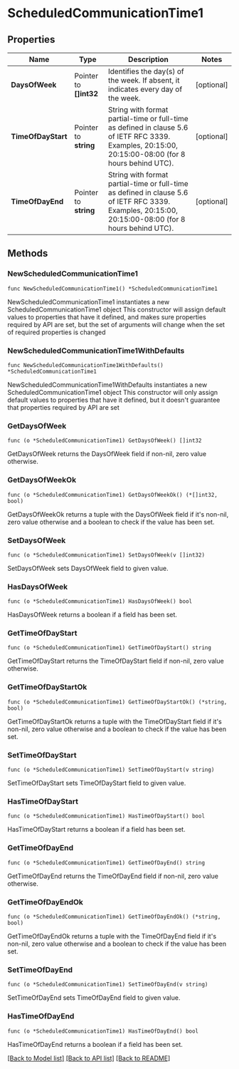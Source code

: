 # ScheduledCommunicationTime1

## Properties

Name | Type | Description | Notes
------------ | ------------- | ------------- | -------------
**DaysOfWeek** | Pointer to **[]int32** | Identifies the day(s) of the week. If absent, it indicates every day of the week. | [optional] 
**TimeOfDayStart** | Pointer to **string** | String with format partial-time or full-time as defined in clause 5.6 of IETF RFC 3339. Examples, 20:15:00, 20:15:00-08:00 (for 8 hours behind UTC). | [optional] 
**TimeOfDayEnd** | Pointer to **string** | String with format partial-time or full-time as defined in clause 5.6 of IETF RFC 3339. Examples, 20:15:00, 20:15:00-08:00 (for 8 hours behind UTC). | [optional] 

## Methods

### NewScheduledCommunicationTime1

`func NewScheduledCommunicationTime1() *ScheduledCommunicationTime1`

NewScheduledCommunicationTime1 instantiates a new ScheduledCommunicationTime1 object
This constructor will assign default values to properties that have it defined,
and makes sure properties required by API are set, but the set of arguments
will change when the set of required properties is changed

### NewScheduledCommunicationTime1WithDefaults

`func NewScheduledCommunicationTime1WithDefaults() *ScheduledCommunicationTime1`

NewScheduledCommunicationTime1WithDefaults instantiates a new ScheduledCommunicationTime1 object
This constructor will only assign default values to properties that have it defined,
but it doesn't guarantee that properties required by API are set

### GetDaysOfWeek

`func (o *ScheduledCommunicationTime1) GetDaysOfWeek() []int32`

GetDaysOfWeek returns the DaysOfWeek field if non-nil, zero value otherwise.

### GetDaysOfWeekOk

`func (o *ScheduledCommunicationTime1) GetDaysOfWeekOk() (*[]int32, bool)`

GetDaysOfWeekOk returns a tuple with the DaysOfWeek field if it's non-nil, zero value otherwise
and a boolean to check if the value has been set.

### SetDaysOfWeek

`func (o *ScheduledCommunicationTime1) SetDaysOfWeek(v []int32)`

SetDaysOfWeek sets DaysOfWeek field to given value.

### HasDaysOfWeek

`func (o *ScheduledCommunicationTime1) HasDaysOfWeek() bool`

HasDaysOfWeek returns a boolean if a field has been set.

### GetTimeOfDayStart

`func (o *ScheduledCommunicationTime1) GetTimeOfDayStart() string`

GetTimeOfDayStart returns the TimeOfDayStart field if non-nil, zero value otherwise.

### GetTimeOfDayStartOk

`func (o *ScheduledCommunicationTime1) GetTimeOfDayStartOk() (*string, bool)`

GetTimeOfDayStartOk returns a tuple with the TimeOfDayStart field if it's non-nil, zero value otherwise
and a boolean to check if the value has been set.

### SetTimeOfDayStart

`func (o *ScheduledCommunicationTime1) SetTimeOfDayStart(v string)`

SetTimeOfDayStart sets TimeOfDayStart field to given value.

### HasTimeOfDayStart

`func (o *ScheduledCommunicationTime1) HasTimeOfDayStart() bool`

HasTimeOfDayStart returns a boolean if a field has been set.

### GetTimeOfDayEnd

`func (o *ScheduledCommunicationTime1) GetTimeOfDayEnd() string`

GetTimeOfDayEnd returns the TimeOfDayEnd field if non-nil, zero value otherwise.

### GetTimeOfDayEndOk

`func (o *ScheduledCommunicationTime1) GetTimeOfDayEndOk() (*string, bool)`

GetTimeOfDayEndOk returns a tuple with the TimeOfDayEnd field if it's non-nil, zero value otherwise
and a boolean to check if the value has been set.

### SetTimeOfDayEnd

`func (o *ScheduledCommunicationTime1) SetTimeOfDayEnd(v string)`

SetTimeOfDayEnd sets TimeOfDayEnd field to given value.

### HasTimeOfDayEnd

`func (o *ScheduledCommunicationTime1) HasTimeOfDayEnd() bool`

HasTimeOfDayEnd returns a boolean if a field has been set.


[[Back to Model list]](../README.md#documentation-for-models) [[Back to API list]](../README.md#documentation-for-api-endpoints) [[Back to README]](../README.md)


